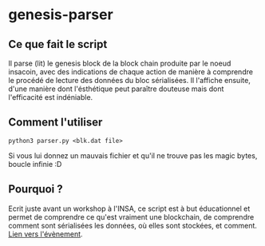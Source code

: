 # genesis-parser

## Ce que fait le script

Il parse (lit) le genesis block de la block chain produite par le noeud insacoin, avec des indications de chaque action de manière à comprendre le procédé de lecture des données du bloc sérialisées. Il l'affiche ensuite, d'une manière dont l'ésthétique peut paraître douteuse mais dont l'efficacité est indéniable.  

## Comment l'utiliser

```
python3 parser.py <blk.dat file>
```
Si vous lui donnez un mauvais fichier et qu'il ne trouve pas les magic bytes, boucle infinie :D  

## Pourquoi ?

Ecrit juste avant un workshop à l'INSA, ce script est à but éducationnel et permet de comprendre ce qu'est vraiment une blockchain, de comprendre comment sont sérialisées les données, où elles sont stockées, et comment.  
[Lien vers l'évènement](https://www.meetup.com/Crypto-Lyon/events/256267578/).  
